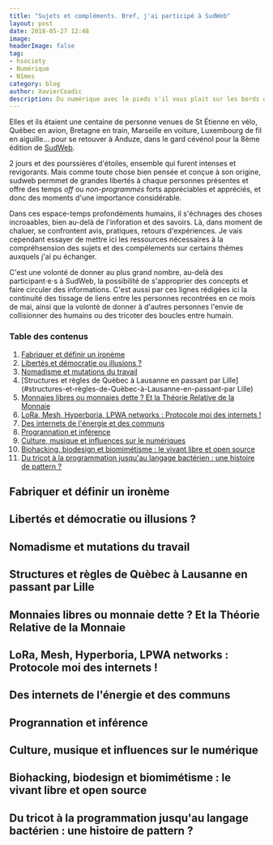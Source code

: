 ```yaml
---
title: "Sujets et compléments. Bref, j'ai participé à SudWeb"
layout: post
date: 2018-05-27 12:48
image: 
headerImage: false
tag:
- hsociety
- Numérique
- Nîmes 
category: blog
author: XavierCoadic
description: Du numérique avec le pieds s'il vous plait sur les bords du Gardon d'Anduze
---
```


Elles et ils étaient une centaine de personne venues de St Étienne en vélo, Québec en avion, Bretagne en train, Marseille en voiture, Luxembourg de fil en aiguille... pour se retouver à Anduze, dans le gard cévénol pour la 8ème édition de [SudWeb](https://sudweb.fr/2018).

2 jours et des pourssières d'étoiles, ensemble qui furent intenses et revigorants. Mais comme toute chose bien pensée et conçue à son origine, sudweb permmet de grandes libertés à chaque personnes présentes et offre des temps _off_ ou _non-programmés_ forts appréciables et appréciés, et donc des moments d'une importance considérable.

Dans ces espace-temps profondéments humains, il s'échnages des choses incroaables, bien au-delà de l'inforation et des savoirs. Là, dans moment de chaluer, se confrontent avis, pratiques, retours d'expériences. Je vais cependant essayer de mettre ici les ressources nécessaires à la compréhsension des sujets et des compélements sur certains thèmes auxquels j'ai pu échanger.

C'est une volonté de donner au plus grand nombre, au-delà des participant⋅e⋅s à SudWeb, la possibilité de s'approprier des concepts et faire circuler des informations. C'est aussi par ces lignes rédigées ici la continuité des tissage de liens entre les personnes recontrées en ce mois de mai, ainsi que la volonté de donner à d'autres personnes l'envie de collisionner des humains ou des tricoter des boucles entre humain.

### Table des contenus
1. [Fabriquer et définir un ironème](#fabriquer-et-définir-un-ironème)
2. [Libertés et démocratie ou illusions ?](#libertés-et-démocratie-ou-illusions-?)
3. [Nomadisme et mutations du travail](#nomadisme-et-mutations-du-travail)
4. [Structures et règles de Quèbec à  Lausanne en passant par Lille](#structures-et-règles-de-Quèbec-à-Lausanne-en-passant-par Lille)
5. [Monnaies libres ou monnaies dette ? Et la Théorie Relative de la Monnaie](#monnaies-libres-ou-monnaie-dette-?-et-la-théorie-relative-de-la-monnaie)
6. [LoRa, Mesh, Hyperboria, LPWA networks : Protocole moi des internets !](#lora,-Mesh,-Hyperboria,-LPWA-networks-:-protocole-moi-des-internets-!)
7. [Des internets de l'énergie et des communs](#des-internets-de-l'énergie-et-des-communs)
8. [Progrannation et inférence](#progrannation-et-inférence)
9. [Culture, musique et influences sur le numériques](#culture,-musique-et-influences-sur-le-numérique)
10. [Biohacking, biodesign et biomimétisme : le vivant libre et open source](#biohacking,-biodesign,-biomimétisme-:-le-vivant-libre-et-open-source)
11. [Du tricot à la programmation jusqu'au langage bactérien : une histoire de pattern ?](#du-tricot-à-la-programmation-jusuq'au-langage-des-bactéries-:-une-hsitoire-de-parttern-?)


## Fabriquer et définir un ironème

## Libertés et démocratie ou illusions ?

## Nomadisme et mutations du travail

## Structures et règles de Quèbec à Lausanne en passant par Lille

## Monnaies libres ou monnaie dette ? Et la Théorie Relative de la Monnaie

## LoRa, Mesh, Hyperboria, LPWA networks : Protocole moi des internets !

## Des internets de l'énergie et des communs

## Progrannation et inférence

## Culture, musique et influences sur le numérique

## Biohacking, biodesign et biomimétisme : le vivant libre et open source

## Du tricot à la programmation jusqu'au langage bactérien : une histoire de pattern ? 

